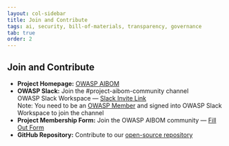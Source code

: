 ```yaml
---
layout: col-sidebar
title: Join and Contribute
tags: ai, security, bill-of-materials, transparency, governance
tab: true
order: 2
---
```


## Join and Contribute

- **Project Homepage:** [OWASP AIBOM](https://owasp.org/www-project-aibom/)
- **OWASP Slack:** Join the #project-aibom-community channel <br>
  OWASP Slack Workspace — [Slack Invite Link](https://owasp.slack.com/join/shared_invite/zt-3f5o62ulw-JBfsuvEjAQECsdk_DRuF8w#/shared-invite/email)<br>
  Note: You need to be an [OWASP Member](https://owasp.org/members/) and signed into OWASP Slack Workspace to join the channel
- **Project Membership Form:** Join the OWASP AIBOM community — <a href="https://forms.gle/RLqU7mP5zpFaMvkR9" target="_blank">Fill Out Form</a>
- **GitHub Repository:** Contribute to our [open-source repository](https://github.com/OWASP/www-project-aibom/tree/main)

<!-- You can keep/add “Get Involved” sections below if you like -->
